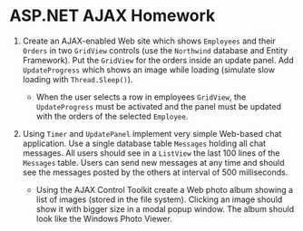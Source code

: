 # ASP.NET AJAX Homework

1. Create an AJAX-enabled Web site which shows `Employees` and their `Orders` in two `GridView` controls (use the `Northwind` database and Entity Framework). Put the `GridView` for the orders inside an update panel. Add `UpdateProgress` which shows an image while loading (simulate slow loading with `Thread.Sleep()`).
    * When the user selects a row in employees `GridView`, the `UpdateProgress` must be activated and the panel must be updated with the orders of the selected `Employee`.   

2. Using `Timer` and `UpdatePanel` implement very simple Web-based chat application. Use a single database table `Messages` holding all chat messages. All users should see in a `ListView` the last 100 lines of the `Messages` table. Users can send new messages at any time and should see the messages posted by the others at interval of 500 milliseconds.
    * Using the AJAX Control Toolkit create a Web photo album showing a list of images (stored in the file system). Clicking an image should show it with bigger size in a modal popup window. The album should look like the Windows Photo Viewer.